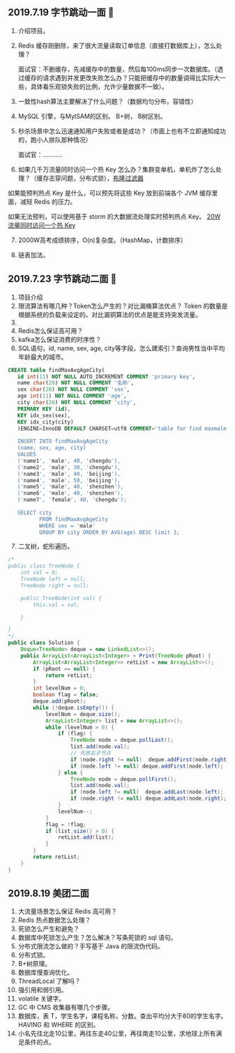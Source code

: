## 2019.7.19 字节跳动一面 :turtle:

1. 介绍项目。

2. Redis 缓存刚删除，来了很大流量读取订单信息（直接打数据库上），怎么处理？

    面试官：不删缓存，先减缓存中的数量，然后每100ms同步一次数据库。（透过缓存的请求遇到并发更改失败怎么办？只能把缓存中的数量调得比实际大一些，具体看乐观锁失败的比例，允许少量数据不一致）。

3. 一致性hash算法主要解决了什么问题？（数据均匀分布，容错性）

4. MySQL 引擎，与MyISAM的区别。 B+树， B树区别。

5. 秒杀场景中怎么迅速通知用户失败或者是成功？（市面上也有不立即通知成功的，跑小人排队那种情况）

   面试官：………..

6. 如果几千万流量同时访问一个热 Key 怎么办？集群变单机，单机炸了怎么处理？（缓存击穿问题，分布式锁），[布隆过滤器](https://www.cnblogs.com/rjzheng/p/8908073.html)

  如果能预判热点 Key 是什么，可以预先将这些 Key 放到前端各个 JVM 缓存里面，减轻 Redis 的压力。

  如果无法预判，可以使用基于 storm 的大数据流处理实时预判热点 Key。  [20W 流量同时访问一个热 Key](https://www.geek-share.com/detail/2769605901.html)

7. 2000W高考成绩排序，O(n)复杂度。（HashMap，计数排序）

8. 链表加法。



## 2019.7.23 字节跳动二面 :bug:

1. 项目介绍
2. 限流算法有哪几种？Token怎么产生的？对比漏桶算法优点？
   Token 的数量是根据系统的负载来设定的。对比漏铜算法的优点是能支持突发流量。
3. 
4. Redis怎么保证高可用？
5. kafka怎么保证消费的时序性？
6. SQL语句，id, name, sex, age, city等字段，怎么建索引？查询男性当中平均年龄最大的城市。
  ```sql
  CREATE table findMaxAvgAgeCity(
     id int(11) NOT NULL AUTO_INCREMENT COMMENT 'primary key',            		 
     name char(20) NOT NULL COMMENT '名称',
     sex char(20) NOT NULL COMMENT 'sex',
     age int(11) NOT NULL COMMENT 'age',
     city char(20) NOT NULL COMMENT 'city',
     PRIMARY KEY (id),
     KEY idx_sex(sex),
     KEY idx_city(city)
     )ENGINE=InnoDB DEFAULT CHARSET=utf8 COMMENT='table for find maxmale's avr of city';
     
     INSERT INTO findMaxAvgAgeCity
     (name, sex, age, city)
     VALUES
     ('name1', 'male', 40, 'chengdu'),
     ('name2', 'male', 30, 'chengdu'),
     ('name3', 'male', 40, 'beijing'),
     ('name4', 'male', 50, 'beijing'),
     ('name5', 'male', 40, 'shenzhen'),
     ('name6', 'male', 40, 'shenzhen'),
     ('name7', 'female', 40, 'chengdu');
     
     SELECT city
            FROM findMaxAvgAgeCity
            WHERE sex = 'male'
            GROUP BY city ORDER BY AVG(age) DESC limit 1;
  ```
7. 二叉树，蛇形遍历。
```java
/*
public class TreeNode {
    int val = 0;
    TreeNode left = null;
    TreeNode right = null;

    public TreeNode(int val) {
        this.val = val;

    }

}
*/
public class Solution {
    Deque<TreeNode> deque = new LinkedList<>();
    public ArrayList<ArrayList<Integer> > Print(TreeNode pRoot) {
        ArrayList<ArrayList<Integer>> retList = new ArrayList<>();
        if (pRoot == null) {
            return retList;
        }
        int levelNum = 0;
        boolean flag = false;
        deque.add(pRoot);
        while (!deque.isEmpty()) {
            levelNum = deque.size();
            ArrayList<Integer> list = new ArrayList<>();
            while (levelNum > 0) {
                if (flag) {
                    TreeNode node = deque.pollLast();
                    list.add(node.val);
                    // 先放右子节点
                    if (node.right != null)  deque.addFirst(node.right);
                    if (node.left != null) deque.addFirst(node.left);
                } else {
                    TreeNode node = deque.pollFirst();
                    list.add(node.val);
                    if (node.left != null)  deque.addLast(node.left);
                    if (node.right != null) deque.addLast(node.right);
                }
                levelNum--;
            }
            flag = !flag;
            if (list.size() > 0) {
                retList.add(list);
            }
        }
        return retList;
    }
}
```

## 2019.8.19 美团二面

1. 大流量场景怎么保证 Redis 高可用？
2. Redis 热点数据怎么处理？
3. 死锁怎么产生和避免？
4. 数据库中死锁怎么产生？怎么解决？写条死锁的 sql 语句。
5. 分布式限流怎么做的？手写基于 Java 的限流伪代码。
6. 分布式锁。
7. B+树原理。
8. 数据库慢查询优化。
9. ThreadLocal 了解吗？
10. 强引用和弱引用。
11. volatile 关键字。
12. GC 中 CMS 收集器有哪几个步骤。
13. 数据库，表 T，学生名字，课程名称，分数。查出平均分大于80的学生名字。HAVING 和 WHERE 的区别。
14. 小名先往北走10公里，再往东走40公里，再往南走10公里，求地球上所有满足条件的点。


